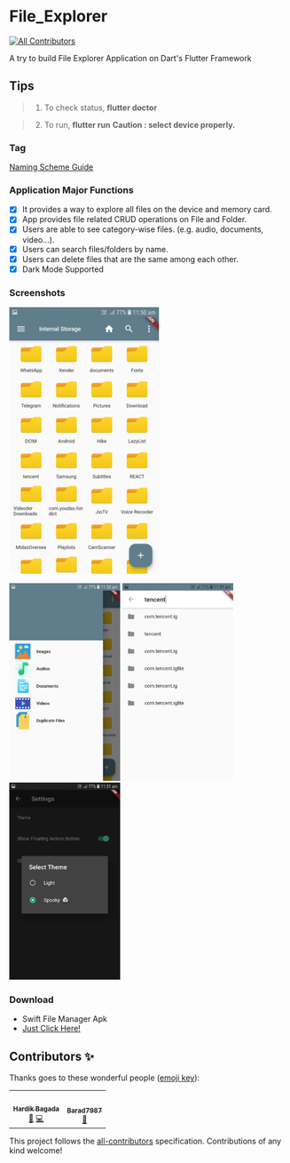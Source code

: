 # File_Explorer
<!-- ALL-CONTRIBUTORS-BADGE:START - Do not remove or modify this section -->
[![All Contributors](https://img.shields.io/badge/all_contributors-2-orange.svg?style=flat-square)](#contributors-)
<!-- ALL-CONTRIBUTORS-BADGE:END -->
A try to build File Explorer Application on Dart's Flutter Framework

## Tips

> 1. To check status, **flutter doctor**

> 2. To run, **flutter run** 
>  **Caution : select device properly.**



### Tag
[Naming Scheme Guide](https://en.wikipedia.org/wiki/Software_versioning#Designating_development_stage)

### Application Major Functions
- [x] It provides a way to explore all files on the device and memory card.
- [x] App provides file related CRUD operations on File and Folder.
- [x] Users are able to see category-wise files. (e.g. audio, documents, video...).
- [x] Users can search files/folders by name.
- [x] Users can delete files that are the same among each other.
- [x] Dark Mode Supported

### Screenshots

<img height="480px" src="assets/ss/ss (17).jpg">
<br/>
<p float="left">
  <img src="assets/ss/ss (18).jpg" width="200" />
  <img src="assets/ss/ss (19).jpg" width="200" />
  <img src="assets/ss/ss (2).jpg" width="200" />
 
</p>
<!--

### Contributors
<table>
  <tr>
    <td align="center"><a href="https://github.com/Hardik0307"><img src="https://avatars3.githubusercontent.com/u/41434099?s=460&u=65f839dc654e887522d57dd69caf2f5eaaa93720&v=4" width="100px;" alt=""/><br /><sub><b>Hardik Bagada</b></sub></a><br>Code, Maintainance, Documentation </td>
    <td align="center"><a href="https://github.com/Barad7987"><img src="https://avatars2.githubusercontent.com/u/58905672?s=460&v=4" width="100px;" alt=""/><br /><sub><b>Barad Mahendrasinh</b></sub></a><br/>Code, UI Design, Feedback</td>
    <td align="center"><a href="https://github.com/HarshadChovatiya"><img src="https://avatars2.githubusercontent.com/u/53139871?s=400&u=36613cd8d2b16ae8144e12f89a7854e9e4316531&v=4" width="100px;" alt=""/><br /><sub><b>Harshad Chovatiya</b></sub></a><br/>Code, Utility Libraries, Testing  </td>
 <!--   
  </tr>
</table>
-->
    
### Download 
- Swift File Manager Apk
- <a href="https://github.com/Hardik0307/File_Explorer/releases/download/v1.1.1.1/Swift_File_Manager.apk">Just Click Here!</a>

## Contributors ✨

Thanks goes to these wonderful people ([emoji key](https://allcontributors.org/docs/en/emoji-key)):

<!-- ALL-CONTRIBUTORS-LIST:START - Do not remove or modify this section -->
<!-- prettier-ignore-start -->
<!-- markdownlint-disable -->
<table>
  <tr>
    <td align="center"><a href="https://github.com/Hardik0307"><img src="https://avatars3.githubusercontent.com/u/41434099?v=4" width="100px;" alt=""/><br /><sub><b>Hardik Bagada</b></sub></a><br /><a href="https://github.com/Hardik0307/File_Explorer/commits?author=Hardik0307" title="Documentation">📖</a> <a href="https://github.com/Hardik0307/File_Explorer/commits?author=Hardik0307" title="Code">💻</a></td>
    <td align="center"><a href="https://github.com/Barad7987"><img src="https://avatars1.githubusercontent.com/u/58905672?v=4" width="100px;" alt=""/><br /><sub><b>Barad7987</b></sub></a><br /><a href="#design-Barad7987" title="Design">🎨</a></td>
  </tr>
</table>

<!-- markdownlint-enable -->
<!-- prettier-ignore-end -->
<!-- ALL-CONTRIBUTORS-LIST:END -->

This project follows the [all-contributors](https://github.com/all-contributors/all-contributors) specification. Contributions of any kind welcome!